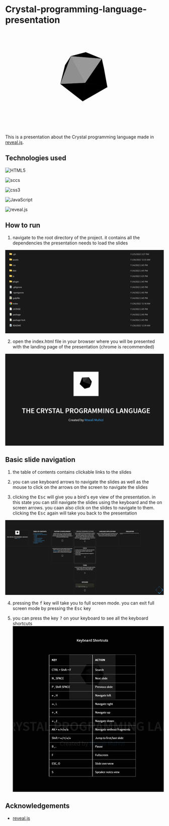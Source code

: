 # Crystal-programming-language-presentation



<div align="center">
  <a href="https://github.com/othneildrew/Best-README-Template">
    <img src="assets/Crystal_Logo.gif">
  </a>
  </div>

This is a presentation about the Crystal programming language made in [reveal.js](https://revealjs.com/).

## Technologies used

![HTML5](https://img.shields.io/badge/HTML5-E34F26?style=for-the-badge&logo=html5&logoColor=white)

![sccs](https://img.shields.io/badge/Sass-CC6699?style=for-the-badge&logo=sass&logoColor=white)

![css3](https://img.shields.io/badge/CSS3-1572B6?style=for-the-badge&logo=css3&logoColor=white)

![JavaScript](https://img.shields.io/badge/JavaScript-F7DF1E?style=for-the-badge&logo=javascript&logoColor=black)

![reveal.js](https://img.shields.io/badge/Reveal.js-ff0000?style=for-the-badge&logo=reveal.js&logoColor=white)

## How to run

1. navigate to the root directory of the project. it contains all the dependencies the presentation needs to load the slides

![navigateToRootDirectory](assets/Root.png)

2. open the index.html file in your browser where you will be presented with the landing page of the presentation (chrome is recommended)

![coverPageScreenShot](assets/coverPage.png)


## Basic  slide navigation

1. the table of contents contains clickable links to the slides

2. you can use keyboard arrows to navigate the slides as well as the mouse to click on the arrows on the screen to navigate the slides
3. clicking the <kbd>Esc</kbd> will give you a bird's eye view of the presentation. in this state you can still navigate the slides using the keyboard and the on screen arrows. you caan also click on the slides to navigate to them. clicking the <kbd>Esc</kbd> again will take you back to the presentation

![birdEyeView](assets/BirdsEyeView.png)

4. pressing the <kbd>f</kbd> key will take you to full screen mode. you can exit full screen mode by pressing the <kbd>Esc</kbd> key

5. you can press the key <kbd>?</kbd> on your keyboard to see all the keyboard shortcuts
![keyboardShortcuts](assets/KbShortcuts.png)


## Acknowledgements

- [reveal.js](https://revealjs.com/)
